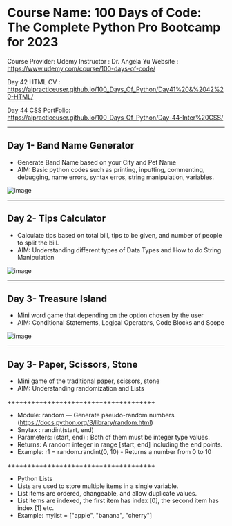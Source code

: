 # Course Name: 100 Days of Code: The Complete Python Pro Bootcamp for 2023
Course Provider: Udemy
Instructor : Dr. Angela Yu
Website : https://www.udemy.com/course/100-days-of-code/

Day 42 HTML CV : https://aipracticeuser.github.io/100_Days_Of_Python/Day41%20&%2042%20-HTML/

Day 44 CSS PortFolio: https://aipracticeuser.github.io/100_Days_Of_Python/Day-44-Inter%20CSS/

-------------------------------------------------------------------------------------------------------------------------------------
## Day 1- Band Name Generator
- Generate Band Name based on your City and Pet Name
- AIM: Basic python codes such as printing, inputting, commenting, debugging, name errors, syntax erros, string manipulation, variables.

![image](https://user-images.githubusercontent.com/100339175/217744460-855dccf1-bcaa-4c01-b52c-f4692974cb40.png)

-------------------------------------------------------------------------------------------------------------------------------------
## Day 2- Tips Calculator 
- Calculate tips based on total bill, tips to be given, and number of people to split the bill.
- AIM: Understanding different types of Data Types and How to do String Manipulation

![image](https://user-images.githubusercontent.com/100339175/218247260-f11cece2-8902-4a36-bbab-071e8e74ca26.png)

-------------------------------------------------------------------------------------------------------------------------------------
## Day 3- Treasure Island
- Mini word game that depending on the option chosen by the user
- AIM: Conditional Statements, Logical Operators, Code Blocks and Scope

![image](https://user-images.githubusercontent.com/100339175/221100886-ad4c618a-180d-46b1-a5f7-a015f14a28cb.png)

-------------------------------------------------------------------------------------------------------------------------------------
## Day 3- Paper, Scissors, Stone
- Mini game of the traditional paper, scissors, stone
- AIM: Understanding randomization and Lists

+++++++++++++++++++++++++++++++++++++
- Module: random — Generate pseudo-random numbers (https://docs.python.org/3/library/random.html)
- Snytax : randint(start, end)
- Parameters: (start, end) : Both of them must be integer type values.
- Returns: A random integer in range [start, end] including the end points.
- Example: r1 = random.randint(0, 10) - Returns a number from 0 to 10

+++++++++++++++++++++++++++++++++++++
- Python Lists 
- Lists are used to store multiple items in a single variable.
- List items are ordered, changeable, and allow duplicate values.
- List items are indexed, the first item has index [0], the second item has index [1] etc.
- Example: mylist = ["apple", "banana", "cherry"] 

